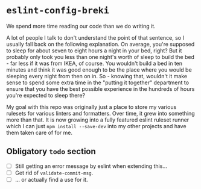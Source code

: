 # `eslint-config-breki`

We spend more time reading our code than we do writing it.

A lot of people I talk to don't understand the point of that sentence, so I usually fall back on the following
explanation. On average, you're supposed to sleep for about seven to eight hours a night in your bed, right? But it
probably only took you less than one night's worth of sleep to build the bed - far less if it was from IKEA, of course.
You wouldn't build a bed in ten minutes and think it was good enough to be the place where you would be sleeping every
night from then on in. So - knowing that, wouldn't it make sense to spend some extra time in the "putting it together"
department to ensure that you have the best possible experience in the hundreds of hours you're expected to sleep there?

My goal with this repo was originally just a place to store my various rulesets for various linters and formatters.
Over time, it grew into something more than that. It is now growing into a fully featured eslint ruleset runner which
I can just `npm install --save-dev` into my other projects and have them taken care of for me.

## Obligatory `todo` section

- [ ] Still getting an error message by eslint when extending this...
- [ ] Get rid of `validate-commit-msg`.
- [ ] ... or actually find a use for it.
